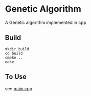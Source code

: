 # Genetic Algorithm
A Genetic algorithm implemented in cpp

## Build

```shell
mkdir build
cd build
cmake ..
make 
```

## To Use
see [main.cpp](main.cpp)